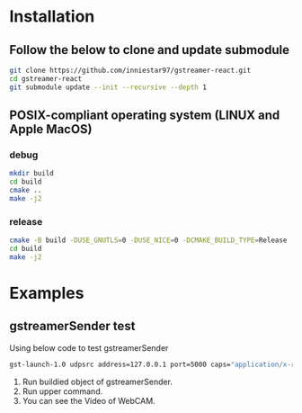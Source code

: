 
# Installation

## Follow the below to clone and update submodule

```bash
git clone https://github.com/inniestar97/gstreamer-react.git
cd gstreamer-react
git submodule update --init --recursive --depth 1
```

## POSIX-compliant operating system (LINUX and Apple MacOS)

### debug

``` bash
mkdir build
cd build
cmake ..
make -j2
```

### release

``` bash
cmake -B build -DUSE_GNUTLS=0 -DUSE_NICE=0 -DCMAKE_BUILD_TYPE=Release
cd build
make -j2
```

# Examples

## gstreamerSender test

Using below code to test gstreamerSender

```bash
gst-launch-1.0 udpsrc address=127.0.0.1 port=5000 caps="application/x-rtp" ! queue ! rtph264depay ! video/x-h264,stream-format=byte-stream ! queue ! avdec_h264 ! queue ! autovideosink
```

1. Run buildied object of gstreamerSender.
2. Run upper command.
3. You can see the Video of WebCAM.
